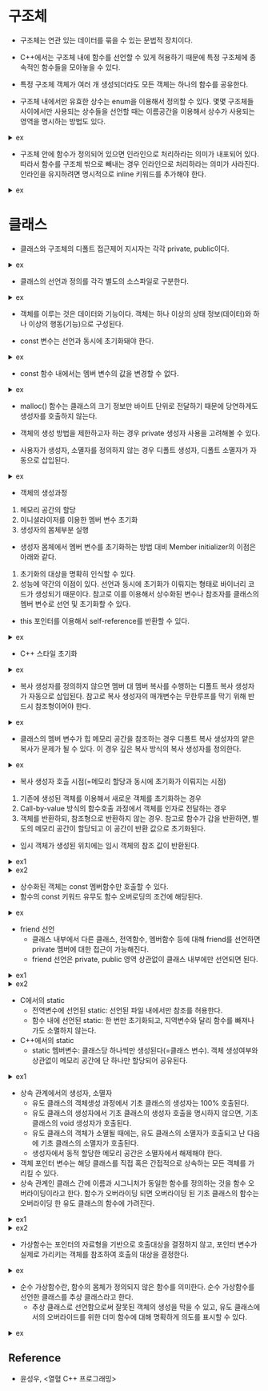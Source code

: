 # 구조체

- 구조체는 연관 있는 데이터를 묶을 수 있는 문법적 장치이다.

- C++에서는 구조체 내에 함수를 선언할 수 있게 허용하기 때문에 특정 구조체에 종속적인 함수들을 모아놓을 수 있다.

- 특정 구조체 객체가 여러 개 생성되더라도 모든 객체는 하나의 함수를 공유한다.

- 구조체 내에서만 유효한 상수는 enum을 이용해서 정의할 수 있다. 몇몇 구조체들 사이에서만 사용되는 상수들을 선언할 때는 이름공간을 이용해서 상수가 사용되는 영역을 명시하는 방법도 있다.

<details><summary>ex</summary>
    
```cpp
struct Monster
{
    enum
    {
        NAME_LEN     = 20,
        MAX_STRENGTH = 100,
    };
};

namespace STAT
{
    enum
    {
        HP  = 0,
        ATK = 1,
    }
}

int main(void)
{
    Monster monster;
    std::cout << "Name length: " << Monster::NAME_LEN << '\n';  // output: "Name length: 20"
    std::cout << "Name length: " << monster::NAME_LEN << '\n';  // output: "Name length: 20"
    std::cout << "HP: " << STAT::HP << '\n';                    // output: "HP: 0"

    return 0;
}
```

</details>

- 구조체 안에 함수가 정의되어 있으면 인라인으로 처리하라는 의미가 내포되어 있다. 따라서 함수를 구조체 밖으로 빼내는 경우 인라인으로 처리하라는 의미가 사라진다. 인라인을 유지하려면 명시적으로 inline 키워드를 추가해야 한다.

<details><summary>ex</summary>
    
```cpp
inline void Monster::Attack() { }
```

</details>

# 클래스

- 클래스와 구조체의 디폴트 접근제어 지시자는 각각 private, public이다.

<details><summary>ex</summary>

```cpp
struct Monster
{
    // 구조체의 디폴트 접근제어 지시자는 public이다.
    char name[10];
    int  hp;
};

class Player
{
    // 클래스의 디폴트 접근제어 지시자는 private이다.
    char name[10];
    int  hp;
public:
    Player(const char* name, int hp) : hp(hp)
    {
        strcpy(this->name, name);
    }

    void ShowInfo() const
    {
        std::cout << "Player(" << name << ", " << hp << ")" << std::endl;
    }
};

class Npc
{
public:
    char name[10];
    int  hp;
    
    Npc(const char* name, int hp) : hp(hp)
    {
        strcpy(this->name, name);
    }
};

int main(void)
{
    Monster monster = { "Goblin", 100 };
    std::cout << "Monster(" << monster.name << ", " << monster.hp << ")" << std::endl;

    //Player player = { "Knight", 50 };      // X, 컴파일 에러: private 멤버는 클래스 외부에서 접근할 수 없다.
    //Player player = Player("Knight", 50);  // O
    Player player("Knight", 50);             // O
    
    //std::cout << "Player(" << player.name << ", " << player.hp << ")" << std::endl;  // X, 컴파일 에러: private멤버는 클래스 외부에서 접근할 수 없다.
    player.ShowInfo();

    //Npc npc = { "Merchant", 25 };  // O
    Npc npc("Merchant", 25);         // O
    std::cout << "Npc(" << npc.name << ", " << npc.hp << ")" << std::endl;

    return 0;
}
```

</details>

- 클래스의 선언과 정의를 각각 별도의 소스파일로 구분한다.

<details><summary>ex</summary>

```cpp
// Monster.h 헤더파일에 클래스를 선언한다.
class Monster
{
private:
    char name[10];
    int  hp;
    int  mp;
public:
    void Attack();
    void Heal();
    void ShowInfo();
};

// 인라인 함수는 컴파일 과정에서 함수의 호출부를 함수의 몸체로 대체해야 하므로 헤더파일에 정의돼야 한다.
// 컴파일러는 파일 단위로 컴파일하므로 A.cpp, B.cpp를 동시에 컴파일해서 하나의 실행파일을 만든다 해도 A.cpp의 컴파일 과정에서 B.cpp를 참조하지 않으며 그 반대도 마찬가지다.
inline Monster::ShowInfo()
{
    std::cout << name << ", " << hp << ", " << mp << std::endl;
}

// Monster에서 제한적으로 사용되는 상수는 헤더파일에 선언한다.
namespace MONSTER_CONST
{
    enum
    {
        STRENGTH = 100, SPEED = 50
    };
}

// Monster.cpp 소스파일에 클래스를 정의힌다.
#include "Monster.h"  // 멤버함수의 정의 부분을 컴파일할 때 클래스의 멤버 변수나 헤더파일에 선언된 상수 등의 정보가 필요하다.

void Monster::Attack()
{
    std::cout << "Attack" << std::endl;
}
void Monster::Heal()
{
    std::cout << "Heal" << std::endl;
}
```

</details>

- 객체를 이루는 것은 데이터와 기능이다. 객체는 하나 이상의 상태 정보(데이터)와 하나 이상의 행동(기능)으로 구성된다.

- const 변수는 선언과 동시에 초기화돼야 한다.

<details><summary>ex</summary>

```cpp
class Monster
{
    //const int MAX_HP = 10;  // X, 컴파일 에러: 클래스의 멤버 변수 선언문에서는 초기화를 허용하지 않는다.
    const int MAX_HP;
public:
    Monster(int maxHp) : MAX_HP(maxHp) { }  // Member initializer는 선언(메모리 할당)과 동시에 초기화가 수행되므로 상수화된 멤버 변수를 초기화할 수 있다. 
};
```

</details>

- const 함수 내에서는 멤버 변수의 값을 변경할 수 없다.

<details><summary>ex</summary>

```cpp
class Monster
{
private:
    int hp;
public:
    int GetHp()
    {
        return hp;
    }

    void ShowHp() const
    {
        std::cout << "Hp: " << GetHp() << std::endl;  // 컴파일 에러: const 함수 내에서는 const가 아닌 함수의 호출이 제한된다. 
    }
};

class Item
{
private:
    int hp;
public:
    void SetHp(const Monster& monster)
    {
        hp = monster.GetHp();  // 컴파일 에러: const 참조자를 대상으로 값의 변경 능력을 가진 함수의 호출을 허용하지 않는다. 에러를 해결하려면 Monster::GetHp() 함수를 const 함수로 선언해야 한다.
    }
```

</details>

- malloc() 함수는 클래스의 크기 정보만 바이트 단위로 전달하기 때문에 당연하게도 생성자를 호출하지 않는다.

- 객체의 생성 방법을 제한하고자 하는 경우 private 생성자 사용을 고려해볼 수 있다.

- 사용자가 생성자, 소멸자를 정의하지 않는 경우 디폴트 생성자, 디폴트 소멸자가 자동으로 삽입된다.

<details><summary>ex</summary>

```cpp
Monster* pMonster = new Monster;    // O
Monster* pMonster = new Monster();  // O
Monster monster;                    // O
Monster monster();                  // X, 컴파일 에러: 함수의 원형 선언과 구분되지 않으므로 허용하지 않는다.

int main(void)
{
    Monster monster();  // 함수의 원형은 지역적으로도 선언할 수 있다.
    Monster m = monster();
}

Monster monster()
{
    Monster monster;
    return mosnter;
}
```

</details>

- 객체의 생성과정
1. 메모리 공간의 할당
2. 이니셜라이저를 이용한 멤버 변수 초기화
3. 생성자의 몸체부분 실행

- 생성자 몸체에서 멤버 변수를 초기화하는 방법 대비 Member initializer의 이점은 아래와 같다.
1. 초기화의 대상을 명확히 인식할 수 있다.
2. 성능에 약간의 이점이 있다. 선언과 동시에 초기화가 이뤄지는 형태로 바이너리 코드가 생성되기 때문이다. 참고로 이를 이용해서 상수화된 변수나 참조자를 클래스의 멤버 변수로 선언 및 초기화할 수 있다.

- this 포인터를 이용해서 self-reference를 반환할 수 있다.

<details><summary>ex</summary>

```cpp
class SelfRef
{
private:
    int num;
public:
    SelfRef(int n) : num(n) { }

    SelfRef& Adder(int n)
    {
        num += n;
        return *this;
    }

    SelfRef& ShowTwoNumber()
    {
        std::cout << num << std::endl;
        return *this;
    }
};

int main(void)
{
    SelfRef obj(3);
    SelfRef &ref = obj.Adder(2);

    obj.ShowTwoNumber();  // 5
    ref.ShowTwoNumber();  // 5

    ref.Adder(1).ShowTwoNumber().Adder(2).ShowTwoNumber();  // 6  // 8
    return 0;
}
```
    
</details>

- C++ 스타일 초기화

<details><summary>ex</summary>

```cpp
int  num = 20;  // O
int& ref = num; // O
int  num(20);   // O
int& ref(num);  // O
```
    
</details>

- 복사 생성자를 정의하지 않으면 멤버 대 멤버 복사를 수행하는 디폴트 복사 생성자가 자동으로 삽입된다. 참고로 복사 생성자의 매개변수는 무한루프를 막기 위해 반드시 참조형이어야 한다.

<details><summary>ex</summary>

```cpp
class Foo
{
private:
    int num1;
    int num2;
public:
    Foo(int n) : num1(n1) { num2 = 0; }
    Foo(int n1, int n2) : num1(n1), num2(n2) { }
};

int main(void)
{
    Foo foo1(10, 20);
    Foo foo2 = foo1;    // 디폴트 복사 생성자 호출
    // Foo foo2(foo1);  // 위 코드는 암시적으로 이와 같이 변경된다. 암시적 변환을 막음으로써 코드의 명확성을 높이려면 explicit 키워드를 이용한다.
    Foo foo3 = 5;       // 전달인자가 하나인 생성자의 경우도 암시적 변환이 발생한다.
    return 0;
}
```

</details>

- 클래스의 멤버 변수가 힙 메모리 공간을 참조하는 경우 디폴트 복사 생성자의 얕은 복사가 문제가 될 수 있다. 이 경우 깊은 복사 방식의 복사 생성자를 정의한다. 

<details><summary>ex</summary>

```cpp
class Person
{
private:
    char* name;
    int   age;
public:
    Person(char* name, int age) : age(age)
    {
        this->name = new char[strlen(name) + 1];
        strcpy(this->name, name);
    }

    Person(const Person& copy) : age(copy.age)
    {
        name = new char[strlen(copy.name) + 1];
        strcpy(name, copy.name);
    }

    ~Person()
    {
        delete[] name;
    }
```
    
</details>

- 복사 생성자 호출 시점(=메모리 할당과 동시에 초기화가 이뤄지는 시점)
1. 기존에 생성된 객체를 이용해서 새로운 객체를 초기화하는 경우
2. Call-by-value 방식의 함수호출 과정에서 객체를 인자로 전달하는 경우
3. 객체를 반환하되, 참조형으로 반환하지 않는 경우. 참고로 함수가 갑을 반환하면, 별도의 메모리 공간이 할당되고 이 공간이 반환 값으로 초기화된다.

- 임시 객체가 생성된 위치에는 임시 객체의 참조 값이 반환된다.

<details><summary>ex1</summary>

```cpp
#include <iostream>

class Temporary
{
private:
    int num;
public:
    Temporary(int n) : num(n)
    {
        std::cout << "Create obj: " << num << std::endl;
    }

    ~Temporary()
    {
        std::cout << "Destroy obj: " << num << std::endl;
    }

    void ShowTempInfo()
    {
        std::cout << "Num: " << num << std::endl;
    }
};

int main(void)
{
    Temporary(100);                         // 임시 객체는 다음 행으로 넘어가면 즉시 소멸된다.
    std::cout << "************After make" << std::endl;

    Temporary(200).ShowTempInfo();          // 임시 객체는 다음 행으로 넘어가면 즉시 소멸된다.
    std::cout << "************After make" << std::endl;

    const Temporary &ref = Temporary(300);  // 참조자에 참조되는 임시 객체는 바로 소멸되지 않는다.
    std::cout << "************After make" << std::endl;

    return 0;
}
```

</details>

<details><summary>ex2</summary>

```cpp
#include <iostream>

class SoSimple
{
private:
    int num;
public:
    SoSimple(int n) : num(n)
    {
        std::cout << "New obj: " << this << std::endl;
    }

    SoSimple(const SoSimple& copy) : num(copy.num)
    {
        std::cout << "New Copy obj: " << this << std::endl;
    }

    ~SoSimple()
    {
        std::cout << "Destroy obj: " << this << std::endl;
    }
};

SoSimple SimpleFuncObj(SoSimple ob)
{
    std::cout << "Parm ADR: " << &ob << std::endl;
}

int main(void)
{
    SoSimple obj(7);
    SimpleFuncObj(obj);

    std::cout << std::endl;
    SoSimple tempRef = SimpleFuncObj(obj);
    std::cout << "Return obj " << &tempRef << std::endl;
    return 0;
}
```
    
</details>

- 상수화된 객체는 const 멤버함수만 호출할 수 있다.
- 함수의 const 키워드 유무도 함수 오버로딩의 조건에 해당된다.
<details><summary>ex</summary>

```cpp
#include <iostream>

class Foo
{
private:
    int num;
public:
    Foo(int n) : num(n) { }
    void Bar()
    {
        std::cout << "Bar: " << num << std::endl;
    }

    void Bar() const
    {
        std::cout << "const Bar: " << num << std::endl;
    }
};

void TestFunc(const Foo &foo)
{
    foo.Bar();
}

int main(void)
{
    Foo foo1(5);
    const Foo foo2(10);

    foo1.Bar();
    foo2.Bar();

    TestFunc(foo1);
    TestFunc(foo2);
    return 0;
}
```

</details>

- friend 선언
    - 클래스 내부에서 다른 클래스, 전역함수, 멤버함수 등에 대해 friend를 선언하면 private 멤버에 대한 접근이 가능해진다.
    - friend 선언은 private, public 영역 상관없이 클래스 내부에만 선언되면 된다.

<details><summary>ex1</summary>

```cpp
#include <iostream>
#include <cstring>

class Girl;  // Girl이라는 이름이 클래스의 이름임을 알림.

class Boy
{
private:
    int height;
    friend class Girl;  // Girl 클래스에 대한 friend 선언. Girl이라는 클래스에 대한 선언도 포함하므로 5번째 줄의 클래스 선언은 생략할 수 있다.
public:
    Boy(int len) : height(len) { }
    void ShowYourFriendInfo(Girl &frn);
};

class Girl
{
private:
    char phNum[20];
public:
    Girl(const char* num)
    {
        std::strcpy(phNum, num);
    }
    void ShowYourFriendInfo(Boy& frn);
    friend class Boy;  // Boy 클래스에 대한 friend 선언
};

void Boy::ShowYourFriendInfo(Girl& frn)  // Girl 클래스에 멤버변수 phNum이 존재한다는 사실을 알아야하기 때문에 Girl 클래스 정의보다 뒤에 위치함.
{
    std::cout << "Her phone number: " << frn.phNum << std::endl;
}

void Girl::ShowYourFriendInfo(Boy& frn)
{
    std::cout << "His height: " << frn.height << std::endl;
}

int main(void)
{
    Boy boy(170);
    Girl girl("010-1234-5678");
    boy.ShowYourFriendInfo(girl);
    girl.ShowYourFriendInfo(boy);
    return 0;
}
```

</details>

<details><summary>ex2</summary>

```cpp
(...)
class Point;

class PointOP
{
    (...)
    Point PointAdd(const Point&, const Point&);
    (...)
}

class Point
{
    (...)
    friend Point PointOP::PointAdd(const Point&, const Point&);  // 멤버함수에 대한 friend 선언.
    friend void ShowPointPos(const Point&);                      // friend 선언과 함수 원형에 대한 선언이 동시에 이뤄진다.
    (...)
```

</details>

- C에서의 static
    - 전역변수에 선언된 static: 선언된 파일 내에서만 참조를 허용한다.
    - 함수 내에 선언된 static: 한 번만 초기화되고, 지역변수와 달리 함수를 빠져나가도 소멸하지 않는다.
- C++에서의 static
    - static 멤버변수: 클래스당 하나씩만 생성된다(=클래스 변수). 객체 생성여부와 상관없이 메모리 공간에 단 하나만 할당되어 공유된다. 

<details><summary>ex1</summary>

```cpp
class Foo
{
private:
    int n;
    static int cnt;
public:
    static int num;
    const static int NUM_A = 100;  // const static으로 선언된 멤버변수는 선언과 동시에 초기화할 수 있다. 이에 반해 const 멤버변수의 초기화는 이니셜라이저를 통해야만 한다.
    mutable int num2;              // mutable 키워드를 통해 const 함수에 대해 예외를 둘 수 있다.
public:
    Foo()
    {
        cnt++;  // private으로 선언된 클래스 변수는 해당 클래스의 객체들만 접근이 가능하다.
    }

    static void Bar()
    {
        n++;  // 컴파일 에러: static 멤버함수 내에서는 static 멤버변수와 static 멤버함수만 호출할 수 있다.
    }
}
int Foo::cnt = 0;  // 클래스 변수는 객체가 생성될 때 동시에 생성되는 변수가 아니고 이미 메모리 공간에 할당이 이뤄진 변수이기 때문에 생성자 내부가 아니라 클래스 바깥에서 초기화한다. cnt변수는 메모리 공간에 저장될 때 0으로 초기화된다.
int Foo::num = 0;

int main(void)
{
    Foo foo();
    std::cout << "Class variable(num): " << Foo::num << std::endl;  // public으로 선언된 클래스 변수는 클래스 외부에서 클래스명으로 접근 가능하다.
    std::cout << "Class variable(num): " << foo::num << std::endl;  // 객체를 통해서도 접근할 수 있으나 이 방식은 멤버변수에 접근하는 것과 같은 오해를 불러일으키기 때문에 가급적 피한다.
    return 0;
}
```

</details>

- 상속 관계에서의 생성자, 소멸자
    - 유도 클래스의 객체생성 과정에서 기초 클래스의 생성자는 100% 호출된다.
    - 유도 클래스의 생성자에서 기초 클래스의 생성자 호출을 명시하지 않으면, 기초 클래스의 void 생성자가 호출된다.
    - 유도 클래스의 객체가 소멸될 때에는, 유도 클래스의 소멸자가 호출되고 난 다음에 기초 클래스의 소멸자가 호출된다.
    - 생성자에서 동적 할당한 메모리 공간은 소멸자에서 해제해야 한다.
- 객체 포인터 변수는 해당 클래스를 직접 혹은 간접적으로 상속하는 모든 객체를 가리킬 수 있다.
- 상속 관계인 클래스 간에 이름과 시그니처가 동일한 함수를 정의하는 것을 함수 오버라이딩이라고 한다. 함수가 오버라이딩 되면 오버라이딩 된 기초 클래스의 함수는 오버라이딩 한 유도 클래스의 함수에 가려진다.

<details><summary>ex1</summary>

```cpp
#include <iostream>
#include <cstring>

class Person
{
public:
    char* name;
public:
    Person(const char* myname)
    {
        name = new char[std::strlen(myname) + 1];
        std::strcpy(name, myname);
    }
    ~Person()
    {
        delete[] name;
    }
    void WhatYourName() const
    {
        std::cout << "My name is " << name << std::endl;
    }
};

class UnivStudent : public Person
{
private:
    char* major;
public:
    UnivStudent(const char* myname, const char* mymajor) : Person(myname)
    {
        major = new char[std::strlen(mymajor) + 1];
        std::strcpy(major, mymajor);
    }
    ~UnivStudent()
    {
        delete[] major;
    }
    void WhatYourName() const
    {
        std::cout << "It's " << name << std::endl;
    }
    void WhoAreYou() const
    {
        WhatYourName();
        Person::WhatYourName();
        std::cout << "My major is " << major << std::endl;
    }
};

int main(void)
{
    Person* st1 = new UnivStudent("Kim", "Mathmatics");
    st1->WhatYourName();
    std::cout << "-----------" << std::endl;
    UnivStudent st2("Hong", "Physics");
    st2.WhoAreYou();
    std::cout << "-----------" << std::endl;
    st2.Person::WhatYourName();

    delete st1;
    return 0;
}
```

</details>

<details><summary>ex2</summary>

```cpp
int main(void)
{
    Base* bptr = new Derived();
    bptr->DerivedFunc();             // 컴파일 에러: C++ 컴파일러는 포인터 연산의 가능성 여부를 판단할 때, 포인터의 자료형을 기준으로 판단하지, 실제 가리키는 객체의 자료형을 기준으로 판단하지 않는다.
    Derived* dptr = bptr;            // 컴파일 에러: 포인터 bptr의 포인터 형만을 가지고 대입의 가능성을 판단한다.

    Derived* dptr2 = new Derived();  // O
    Base* bptr2 = dptr2;             // O
    return 0;
}
```

</details>

- 가상함수는 포인터의 자료형을 기반으로 호출대상을 결정하지 않고, 포인터 변수가 실제로 가리키는 객체를 참조하여 호출의 대상을 결정한다.

<details><summary>ex</summary>

```cpp
#include <iostream>

class First
{
public:
    void FirstFunc() { std::cout << "FirstFunc" << std::endl; }
    void MyFunc() { std::cout << "FirstMyFunc" << std::endl; }
    virtual void VirtualFunc() { std::cout << "FirstVirtualFunc" << std::endl; }
};

class Second : public First
{
public:
    void SecondFunc() { std::cout << "SecondFunc" << std::endl; }
    void MyFunc() { std::cout << "SecondMyFunc" << std::endl; }
    virtual void VirtualFunc() { std::cout << "SecondVirtualFunc" << std::endl; }  // 오버라이딩 관계인 부모 함수에 virtual 키워드가 있다면 자식 클래스에서는 생략해도 자동으로 가상함수가 되지만 명시적으로 표현하기 위해 virtual 키워드 추가했음.
};

class Third : public Second
{
public:
    void ThirdFunc() { std::cout << "ThirdFunc" << std::endl; }
    void MyFunc() { std::cout << "ThirdMyFunc" << std::endl; }
    virtual void VirtualFunc() { std::cout << "ThirdVirtualFunc" << std::endl; }
};

int main(void)
{
    Third* tptr = new Third();
    Second* sptr = tptr;
    First* fptr = sptr;

    tptr->FirstFunc();    // O
    tptr->SecondFunc();   // O
    tptr->ThirdFunc();    // O

    sptr->FirstFunc();    // O
    sptr->SecondFunc();   // O
    //sptr->ThirdFunc();  // X

    fptr->FirstFunc();    // O
    //fptr->SecondFunc(); // X
    //fptr->ThirdFunc();  // X

    std::cout << "--------------------" << std::endl;

    fptr->MyFunc();
    sptr->MyFunc();
    tptr->MyFunc();
    
    std::cout << "--------------------" << std::endl;

    fptr->VirtualFunc();
    sptr->VirtualFunc();
    tptr->VirtualFunc();

    delete tptr;
    return 0;
}
```

</details>

- 순수 가상함수란, 함수의 몸체가 정의되지 않은 함수를 의미한다. 순수 가상함수를 선언한 클래스를 추상 클래스라고 한다.
    - 추상 클래스로 선언함으로써 잘못된 객체의 생성을 막을 수 있고, 유도 클래스에서의 오버라이드를 위한 더미 함수에 대해 명확하게 의도를 표시할 수 있다.

<details><summary>ex</summary>

```cpp
class Foo  // 추상 클래스
{
protected:
    virtual void Bar() = 0;  // 순수 가상함수
}
```

</details>

## Reference

- 윤성우, <열혈 C++ 프로그래밍>
